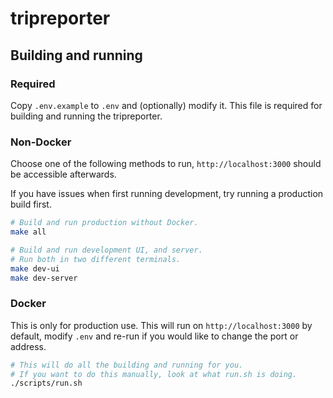# tripreporter

## Building and running

### Required

Copy `.env.example` to `.env` and (optionally) modify it. This file is required for building and running the tripreporter.

### Non-Docker

Choose one of the following methods to run, `http://localhost:3000` should be accessible afterwards.

If you have issues when first running development, try running a production build first.

```bash
# Build and run production without Docker.
make all

# Build and run development UI, and server.
# Run both in two different terminals.
make dev-ui
make dev-server
```

### Docker

This is only for production use.
This will run on `http://localhost:3000` by default, modify `.env` and re-run if you would like to change the port or address.

```bash
# This will do all the building and running for you.
# If you want to do this manually, look at what run.sh is doing.
./scripts/run.sh
```
